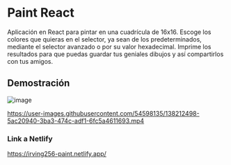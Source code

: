 # Paint React

Aplicación en React para pintar en una cuadrícula de 16x16. Escoge los colores que quieras en el selector, ya sean de los predeterminados, mediante el selector avanzado o por su valor hexadecimal. Imprime los resultados para que puedas guardar tus geniales dibujos y así compartirlos con tus amigos.

## Demostración

![image](https://user-images.githubusercontent.com/54598135/138212388-2a4cbe58-20e5-47a0-9e3a-47eaca6fcb1f.png)

https://user-images.githubusercontent.com/54598135/138212498-5ac20940-3ba3-474c-adf1-6fc5a4611693.mp4

### Link a Netlify

https://irving256-paint.netlify.app/
